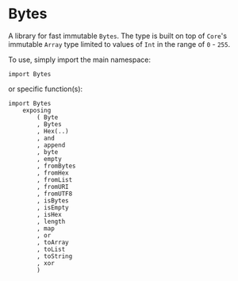 # Bytes

A library for fast immutable `Bytes`. The type is built on top of `Core`'s
immutable `Array` type limited to values of `Int` in the range of `0` - `255`.

To use, simply import the main namespace:

    import Bytes

or specific function(s):

    import Bytes 
        exposing 
            ( Byte
            , Bytes
            , Hex(..)
            , and
            , append
            , byte
            , empty
            , fromBytes
            , fromHex
            , fromList
            , fromURI
            , fromUTF8
            , isBytes
            , isEmpty
            , isHex
            , length
            , map
            , or
            , toArray
            , toList
            , toString
            , xor
            )
